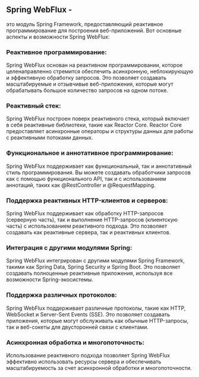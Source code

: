 ## Spring WebFlux - 

это модуль Spring Framework, предоставляющий реактивное программирование для построения веб-приложений. Вот основные аспекты и возможности Spring WebFlux:

### Реактивное программирование: 

Spring WebFlux основан на реактивном программировании, которое целенаправленно стремится обеспечить асинхронную, неблокирующую и эффективную обработку запросов. Это позволяет создавать масштабируемые и отзывчивые веб-приложения, которые могут обрабатывать большое количество запросов на одном потоке.

### Реактивный стек: 

Spring WebFlux построен поверх реактивного стека, который включает в себя реактивные библиотеки, такие как Reactor Core. Reactor Core предоставляет асинхронные операторы и структуры данных для работы с реактивными потоками данных.

### Функциональное и аннотативное программирование: 

Spring WebFlux поддерживает как функциональный, так и аннотативный стиль программирования. Вы можете создавать обработчики запросов как с помощью функционального API, так и с использованием аннотаций, таких как @RestController и @RequestMapping.

### Поддержка реактивных HTTP-клиентов и серверов: 

Spring WebFlux поддерживает как обработку HTTP-запросов (серверную часть), так и выполнение HTTP-запросов (клиентскую часть) с использованием реактивного подхода. Это позволяет создавать как реактивные сервера, так и реактивных клиентов.

### Интеграция с другими модулями Spring: 

Spring WebFlux интегрирован с другими модулями Spring Framework, такими как Spring Data, Spring Security и Spring Boot. Это позволяет создавать полноценные реактивные приложения, используя все возможности Spring-экосистемы.

### Поддержка различных протоколов: 

Spring WebFlux поддерживает различные протоколы, такие как HTTP, WebSocket и Server-Sent Events (SSE). Это позволяет создавать приложения, которые могут обслуживать как обычные HTTP-запросы, так и веб-сокеты для двусторонней связи с клиентами.

### Асинхронная обработка и многопоточность: 

Использование реактивного подхода позволяет Spring WebFlux эффективно использовать ресурсы сервера и обеспечивать масштабируемость за счет асинхронной обработки и многопоточности.